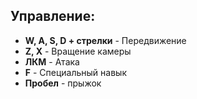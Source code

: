 ## Управление:

- **W, A, S, D + стрелки** - Передвижение
- **Z, X** - Вращение камеры
- **ЛКМ** - Атака
- **F** - Специальный навык
- **Пробел** -  прыжок